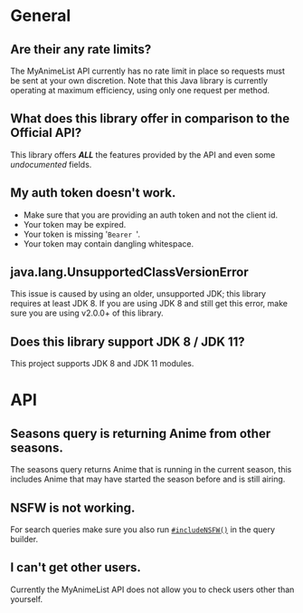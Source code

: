 # General

## Are their any rate limits?

The MyAnimeList API currently has no rate limit in place so requests must be sent at your own discretion. Note that this Java library is currently operating at maximum efficiency, using only one request per method.

## What does this library offer in comparison to the Official API?

This library offers ***ALL*** the features provided by the API and even some *undocumented* fields.

## My auth token doesn't work.

- Make sure that you are providing an auth token and not the client id.
- Your token may be expired.
- Your token is missing '`Bearer `'.
- Your token may contain dangling whitespace.

## java.lang.UnsupportedClassVersionError

This issue is caused by using an older, unsupported JDK; this library requires at least JDK 8. If you are using JDK 8 and still get this error, make sure you are using v2.0.0+ of this library.

## Does this library support JDK 8 / JDK 11?

This project supports JDK 8 and JDK 11 modules.

# API

## Seasons query is returning Anime from other seasons.

The seasons query returns Anime that is running in the current season, this includes Anime that may have started the season before and is still airing.

## NSFW is not working.

For search queries make sure you also run [`#includeNSFW()`](https://mal4j.kttdevelopment.com/Mal4J/com/kttdevelopment/mal4j/query/NSFW.html#includeNSFW()) in the query builder.

## I can't get other users.

Currently the MyAnimeList API does not allow you to check users other than yourself.
